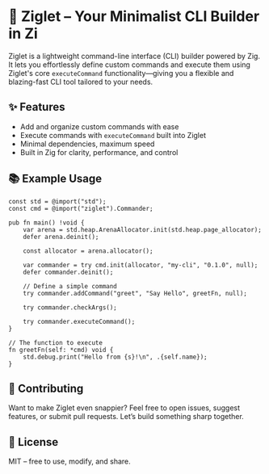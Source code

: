 # 🐣 Ziglet – Your Minimalist CLI Builder in Zi

Ziglet is a lightweight command-line interface (CLI) builder powered by Zig. It lets you effortlessly define custom commands and execute them using Ziglet's core `executeCommand` functionality—giving you a flexible and blazing-fast CLI tool tailored to your needs.

## ✨ Features

- Add and organize custom commands with ease
- Execute commands with `executeCommand` built into Ziglet
- Minimal dependencies, maximum speed
- Built in Zig for clarity, performance, and control

## 📚 Example Usage

```zig
const std = @import("std");
const cmd = @import("ziglet").Commander;

pub fn main() !void {
    var arena = std.heap.ArenaAllocator.init(std.heap.page_allocator);
    defer arena.deinit();

    const allocator = arena.allocator();

    var commander = try cmd.init(allocator, "my-cli", "0.1.0", null);
    defer commander.deinit();

    // Define a simple command
    try commander.addCommand("greet", "Say Hello", greetFn, null);

    try commander.checkArgs();

    try commander.executeCommand();
}

// The function to execute
fn greetFn(self: *cmd) void {
    std.debug.print("Hello from {s}!\n", .{self.name});
}
```

## 🤝 Contributing

Want to make Ziglet even snappier? Feel free to open issues, suggest features, or submit pull requests. Let’s build something sharp together.

## 📄 License

MIT – free to use, modify, and share.

